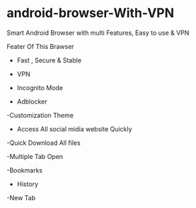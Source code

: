 # android-browser-With-VPN
Smart Android Browser with multi Features, Easy to use &amp; VPN 

Feater Of This Brawser 

- Fast , Secure & Stable 

- VPN 

- Incognito Mode

- Adblocker 

-Customization Theme 

- Access All social midia website Quickly 

-Quick Download All files 

-Multiple Tab Open

-Bookmarks 

- History 

-New Tab 

